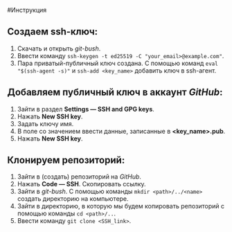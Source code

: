 #Инструкция
## Создаем ssh-ключ:

1. Скачать и открыть *git-bush*.
2. Ввести команду `ssh-keygen -t ed25519 -C "your_email>@example.com"`.
3. Пара приватый-публичный ключ создана. С помощью команд `eval "$(ssh-agent -s)"` и `ssh-add <key_name>` добавить ключ в ssh-агент.

## Добавляем публичный ключ в аккаунт _GitHub_:

1. Зайти в раздел **Settings — SSH and GPG keys**.
2. Нажать **New SSH key**.
3. Задать ключу имя.
4. В поле со значением ввести данные, записанные в **<key_name>.pub**.
5. Нажать **New SSH key**.

## Клонируем репозиторий:

1. Зайти в (создать) репозиторий на *GitHub*.
2. Нажать **Code — SSH**. Скопировать ссылку.
3. Зайти в *git-bush*. С помощью команды `mkdir <path>/../<name>` создать директорию на компьютере.
4. Зайти в директорию, в которую мы будем копировать репозиторий с помощью команды `cd <path>/..`.
5. Ввести команду `git clone <SSH_link>`.
